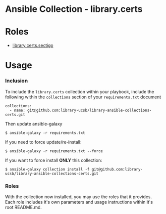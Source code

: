 # Ansible Collection - library.certs


Roles
===========

* [library.certs.sectigo](roles/sectigo)


Usage
===========


### Inclusion

To include the `library.certs` collection within your playbook, include the following within the `collections` section of your `requirements.txt` document

```
collections:
  - name: git@github.com:library-ucsb/library-ansible-collections-certs.git
```

Then update ansible-galaxy
```
$ ansible-galaxy -r requirements.txt
```

If you need to force update/re-install:
```
$ ansible-galaxy -r requirements.txt --force
```

If you want to force install **ONLY** this collection:
```
$ ansible-galaxy collection install -f git@github.com:library-ucsb/library-ansible-collections-certs.git
```

### Roles

With the collection now installed, you may use the roles that it provides.  Each role includes it's own parameters and usage instructions within it's root README.md.

